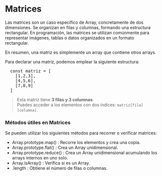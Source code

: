 # Matrices

Las matrices son un caso específico de Array, concretamente de dos dimensiones.
Se organizan en filas y columnas, formando una estructura rectangular.
En programación, las matrices se utilizan comúnmente para representar imágenes, tablas o datos organizados en un formato rectangular.

En resumen, una matriz es simplemente un array que contiene otros arrays.

Para declarar una matriz, podemos emplear la siguiente estructura:

<pre>
  const matriz = [
    [1,2,3],
    [4,5,6],
    [7,8,9]
  ]
</pre>


>Esta matriz tiene **3 filas y 3 columnas**.  
>Puedes acceder a los elementos con dos índices: `matriz[fila][columna]`.


### Métodos útiles en Matrices

Se pueden utilizar los siguientes métodos para recorrer o verificar matrices:

- Array.prototype.map() : Recorre los elementos y crea una copia.
- Array.prototype.flat() : Crea un Array unidimensional.
- Array.prototype.reduce() : Crea un Array unidimensional acumulando los arrays internos en uno solo.
- Array.isArray() : Verifica si es un Array.
- .length : Obtiene el número de filas o columnas.
